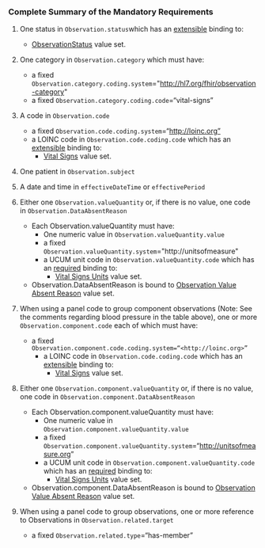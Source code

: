 ### Complete Summary of the Mandatory Requirements

1.  One status in `Observation.status`which has an [extensible](http://hl7.org/fhir/terminologies.html#extensible) binding to:
    -    [ObservationStatus] value set.
1.  One category in `Observation.category` which must have:
    -   a fixed `Observation.category.coding.system`="http://hl7.org/fhir/observation-category"
    -   a fixed `Observation.category.coding.code`=“vital-signs”

1.  A code in `Observation.code`
    -   a fixed `Observation.code.coding.system`=“http://loinc.org”
    -   a LOINC code in `Observation.code.coding.code` which has an [extensible](http://hl7.org/fhir/terminologies.html#extensible) binding to:
         -   [Vital Signs] value set.
                
1.  One patient in `Observation.subject`
1.  A date and time in `effectiveDateTime` or `effectivePeriod`
1.  Either one `Observation.valueQuantity` or, if there is no value, one code in `Observation.DataAbsentReason`
    -   Each Observation.valueQuantity must have:
        -   One numeric value in `Observation.valueQuantity.value`
        -   a fixed `Observation.valueQuantity.system`="http://unitsofmeasure"
        -   a UCUM unit code in `Observation.valueQuantity.code` which has an [required](http://hl7.org/fhir/terminologies.html#required) binding to:
             -   [Vital Signs Units] value set.
    -   Observation.DataAbsentReason is bound to [Observation Value
        Absent Reason] value set.

1.  When using a panel code to group component observations (Note: See
    the comments regarding blood pressure in the table above), one or
    more `Observation.component.code` each of which must have:
    -   a fixed
        `Observation.component.code.coding.system=“<http://loinc.org>”`
         -   a LOINC code in `Observation.code.coding.code` which has an [extensible](http://hl7.org/fhir/terminologies.html#extensible) binding to:
             -   [Vital Signs] value set.

1.  Either one `Observation.component.valueQuantity` or, if there is
    no value, one code in `Observation.component.DataAbsentReason`
    -   Each Observation.component.valueQuantity must have:
        -   One numeric value in
            `Observation.component.valueQuantity.value`
        -   a fixed `Observation.component.valueQuantity.system`=“<http://unitsofmeasure.org>”
        -   a UCUM unit code in
            `Observation.component.valueQuantity.code` which has an [required](http://hl7.org/fhir/terminologies.html#required) binding to:
             -   [Vital Signs Units] value set.
    -   Observation.component.DataAbsentReason is bound to [Observation
        Value Absent Reason] value set.

1.  When using a panel code to group observations, one or more reference
    to Observations in `Observation.related.target`
    -   a fixed `Observation.related.type`=“has-member”

 [Vital Signs]: valueset-daf-observation-CCDAVitalSignResult.html
  [Vital Signs Units]: http://hl7.org/fhir/valueset-ucum-vitals-common.html
  [extensible bindings]: Implementation_Guide#Extensible_binding_for_CodeableConcept_Datatype "wikilink"
  [using multiple codes]: Implementation_Guide#Using_multiple_codes_with_CodeableConcept_Datatype "wikilink"
  [ObservationStatus]: http://hl7.org/fhir/valueset-observation-status.html
 [Observation Value Absent Reason]: http://hl7.org/fhir/valueset-observation-valueabsentreason.html

  